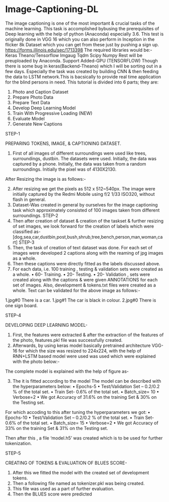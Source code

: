 # Image-Captioning-DL
The image captioning is one of the most important & crucial tasks of the machine learning. This task is accomplished bybusing the prerequisites of Deep learning with the help of python (Anaconda) especially 3.6. This test is originally done in VGG 16 which you can also perform in Inception in the flicker 8k Dataset which you can get from these just by pushing a sign up.
https://forms.illinois.edu/sec/1713398
The required libraries would be:-
Keras 
Theano/Tensorflow
Imgaug
Tqdm
Scipy
Numpy
Rest will be preuploaded by Anaconda.
Support Added-GPU (TENSORFLOW)
Though there is some bug in keras(Backend-Theano) which I will be sorting out in a few days.
Especially the task was created by building CNN & then feeding the data to LSTM network.This is bacsically to provide real time application for the blind persons in need.
This tutorial is divided into 6 parts; they are:
1.	Photo and Caption Dataset
2.	Prepare Photo Data
3.	Prepare Text Data
4.	Develop Deep Learning Model
5.	Train With Progressive Loading (NEW)
6.	Evaluate Model
7.	Generate New Captions


STEP-1

PREPARING TOKENS, IMAGE, & CAPTIONING DATASET.

1. First of all images of different surroundings were used like trees, surroundings, dustbin. The datasets were used. Initially, the data was captured by a phone. Initially, 
the data was taken from a random surroundings. Initially the pixel was of 4130X2130. 

  
After Resizing the image is as follows:-
 
2. After resizing we get the pixels as 512 x 512~540px. The image were initially captured by the Redmi Mobile using f/2 1/33 ISO320, without flash in  general.
3. Dataset-Was created in general by ourselves for the image captioning task which approximately consisted of 100 images taken from different surroundings.
STEP-2
1.	Then after creation of dataset & creation of the taskset & further resizing of set images, we look forward for the creation of labels which were classified as-
[dog,sea,car,dustbin,post,bush,shrub,tree,bench,person,man,woman,cart]
STEP-3
1.	Then, the task of creation of text dataset was done. For each set of images were developed 2 captions along with the reaming of jpg images as a whole.
2.	Then these captions were directly fitted as the labels discussed above.
3.	For each data, i.e. 100 training , testing & validation sets were created as a whole.
•	60- Training.
•	20- Testing.
•	20- Validation , sets were created along with the captions & were given ANNOTATIONS for each set of images. Also, development & tokens.txt files were created as a whole.
Text can be validated for the above image as follows:-

1.jpg#0   There is a car. 1.jpg#1  The car is black in colour. 2.jpg#0  There is one sign board.


STEP-4

DEVELOPING DEEP LEARNING MODEL- 

1.	First, the features were extracted & after the extraction of the features of the photo, features.pkl file was successfully created.
2.	Afterwards, by using keras model basically pretrained  architecture VGG-16 for which the size was resized to 224x224, with the help of RNN+LSTM based model were used was used which were explained with the photo below:-



           

         
The complete model is explained with the help of figure as-
                          
3.	The it is fitted according to the model
The model can be described with the hyperparameters below:
•	Epochs-5
•	Test/Validation Set – 0.2/0.2 % of the total set.
•	Train Set- 0.6% of the total set.
•	Batch_size= 10
•	Verbose=2
•	We got Accuracy of 31.6% on the training Set & 30% on the Testing set.

For which accoding to this after tuning the hyperparameters we got:
•	Epochs-10
•	Test/Validation Set – 0.2/0.2 % of the total set.
•	Train Set- 0.6% of the total set.
•	Batch_size= 15
•	Verbose=2
•	We got Accuracy of 33% on the training Set & 31% on the Testing set.

Then after this , a file ‘model.h5’ was created which is to be used for further tokenization.


STEP-5

CREATING OF TOKENS & EVALUATION OF BLUES SCORE-

1.	After this we fitted the model with the created set of development tokens.
2.	Then a following file named as tokenizer.pkl was being created.
3.	This file was used as a part of further evaluation.
4.	Then the BLUES score were predicted 





